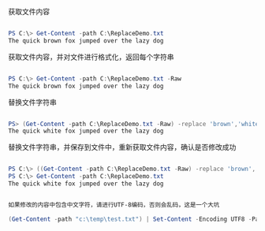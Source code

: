 获取文件内容

```powershell

PS C:\> Get-Content -path C:\ReplaceDemo.txt
The quick brown fox jumped over the lazy dog

```

获取文件内容，并对文件进行格式化，返回每个字符串

```powershell

PS C:\> Get-Content -path C:\ReplaceDemo.txt -Raw
The quick brown fox jumped over the lazy dog

```

替换文件字符串

```powershell

PS> (Get-Content -path C:\ReplaceDemo.txt -Raw) -replace 'brown','white'
The quick white fox jumped over the lazy dog

```
替换文件字符串，并保存到文件中，重新获取文件内容，确认是否修改成功

```powershell

PS C:\> ((Get-Content -path C:\ReplaceDemo.txt -Raw) -replace 'brown','white') | Set-Content -Path C:\ReplaceDemo.txt
PS C:\> Get-Content -path C:\ReplaceDemo.txt
The quick white fox jumped over the lazy dog


如果修改的内容中包含中文字符，请进行UTF-8编码，否则会乱码，这是一个大坑

(Get-Content -path "c:\temp\test.txt") | Set-Content -Encoding UTF8 -Path "c:\temp\test.txt"

```
